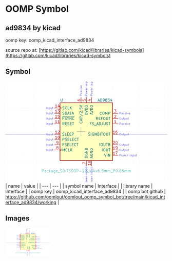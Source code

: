 # OOMP Symbol  
## ad9834  by kicad  
  
oomp key: oomp_kicad_interface_ad9834  
  
source repo at: [https://gitlab.com/kicad/libraries/kicad-symbols](https://gitlab.com/kicad/libraries/kicad-symbols)  
## Symbol  
  
[![working.png](working_600.png)](working.png)  
| name | value | 
| --- | --- | 
| symbol name | Interface | 
| library name | Interface | 
| oomp key | oomp_kicad_interface_ad9834 | 
| oomp bot github | https://github.com/oomlout/oomlout_oomp_symbol_bot/tree/main/kicad_interface_ad9834/working | 
## Images  
  
[![working.png](working_140.png)](working.png)  
